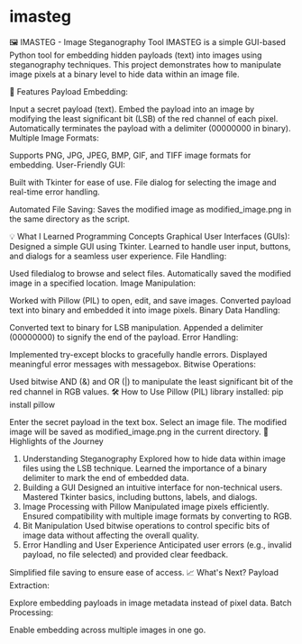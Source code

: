 # imasteg

🖼️ IMASTEG - Image Steganography Tool
IMASTEG is a simple GUI-based Python tool for embedding hidden payloads (text) into images using steganography techniques. 
This project demonstrates how to manipulate image pixels at a binary level to hide data within an image file.

🚀 Features
Payload Embedding:

Input a secret payload (text).
Embed the payload into an image by modifying the least significant bit (LSB) of the red channel of each pixel.
Automatically terminates the payload with a delimiter (00000000 in binary).
Multiple Image Formats:

Supports PNG, JPG, JPEG, BMP, GIF, and TIFF image formats for embedding.
User-Friendly GUI:

Built with Tkinter for ease of use.
File dialog for selecting the image and real-time error handling.

Automated File Saving:
Saves the modified image as modified_image.png in the same directory as the script.

💡 What I Learned
Programming Concepts
Graphical User Interfaces (GUIs):
Designed a simple GUI using Tkinter.
Learned to handle user input, buttons, and dialogs for a seamless user experience.
File Handling:

Used filedialog to browse and select files.
Automatically saved the modified image in a specified location.
Image Manipulation:

Worked with Pillow (PIL) to open, edit, and save images.
Converted payload text into binary and embedded it into image pixels.
Binary Data Handling:

Converted text to binary for LSB manipulation.
Appended a delimiter (00000000) to signify the end of the payload.
Error Handling:

Implemented try-except blocks to gracefully handle errors.
Displayed meaningful error messages with messagebox.
Bitwise Operations:

Used bitwise AND (&) and OR (|) to manipulate the least significant bit of the red channel in RGB values.
🛠️ How to Use
Pillow (PIL) library installed:
pip install pillow

Enter the secret payload in the text box.
Select an image file.
The modified image will be saved as modified_image.png in the current directory.
🌟 Highlights of the Journey
1. Understanding Steganography
Explored how to hide data within image files using the LSB technique.
Learned the importance of a binary delimiter to mark the end of embedded data.
2. Building a GUI
Designed an intuitive interface for non-technical users.
Mastered Tkinter basics, including buttons, labels, and dialogs.
3. Image Processing with Pillow
Manipulated image pixels efficiently.
Ensured compatibility with multiple image formats by converting to RGB.
4. Bit Manipulation
Used bitwise operations to control specific bits of image data without affecting the overall quality.
5. Error Handling and User Experience
Anticipated user errors (e.g., invalid payload, no file selected) and provided clear feedback.

Simplified file saving to ensure ease of access.
📈 What's Next?
Payload Extraction:

Explore embedding payloads in image metadata instead of pixel data.
Batch Processing:

Enable embedding across multiple images in one go.
